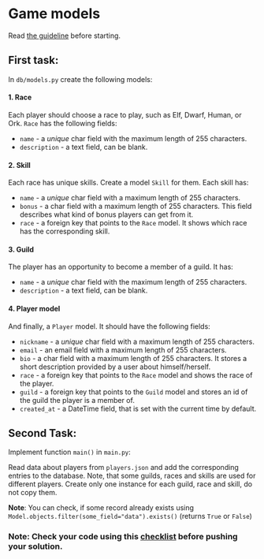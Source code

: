 # Game models

Read [the guideline](https://github.com/mate-academy/py-task-guideline/blob/main/README.md) before starting.

## First task:
In `db/models.py` create the following models:

#### 1. Race
Each player should choose a race to play, such as Elf, Dwarf, Human, or Ork.
`Race` has the following fields:
- `name` - a *unique* char field with the maximum length of 255 characters.
- `description` - a text field, can be blank.

#### 2. Skill
Each race has unique skills. Create a model `Skill` for them.
Each skill has:
- `name` - a *unique* char field with a maximum length of 255 characters.
- `bonus` - a char field with a maximum length of 255 characters. 
This field describes what kind of bonus players can get from it. 
- `race` - a foreign key that points to the `Race` model. It shows which race has the corresponding skill.

#### 3. Guild
The player has an opportunity to become a member of a guild. 
It has:
- `name` - a *unique* char field with the maximum length of 255 characters.
- `description` - a text field, can be blank.


#### 4. Player model
And finally, a `Player` model.
It should have the following fields:
- `nickname` - a *unique* char field with a maximum length of 255 characters.
- `email` - an email field with a maximum length of 255 characters.
- `bio` - a char field with a maximum length of 255 characters. 
It stores a short description provided by a user about himself/herself.
- `race` - a foreign key that points to the `Race` model and shows 
the race of the player.
- `guild` - a foreign key that points to the `Guild` model and stores
an id of the guild the player is a member of.
- `created_at` - a DateTime field, that is set with the current time by default.


## Second Task:

Implement function `main()` in `main.py`:

Read data about players from `players.json` and add the corresponding entries to the database.
Note, that some guilds, races and skills are used for different players. Create only one
instance for each guild, race and skill, do not copy them.

**Note**: You can check, if some record already exists using 
`Model.objects.filter(some_field="data").exists()` (returns `True` or `False`)

### Note: Check your code using this [checklist](checklist.md) before pushing your solution.
